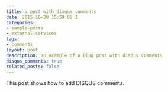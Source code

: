 ```yaml
---
title: a post with disqus comments
date: 2015-10-20 15:59:00 Z
categories:
- sample-posts
- external-services
tags:
- comments
layout: post
description: an example of a blog post with disqus comments
disqus_comments: true
related_posts: false
---
```


This post shows how to add DISQUS comments.
